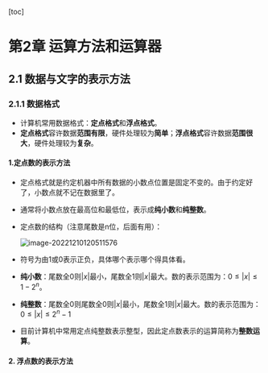 [toc]

# 第2章 运算方法和运算器

## 2.1 数据与文字的表示方法

### 2.1.1 数据格式

- 计算机常用数据格式：**定点格式**和**浮点格式**。
- **定点格式**容许数据**范围有限**，硬件处理较为**简单**；**浮点格式**容许数据**范围很大**，硬件处理较为**复杂**。

#### 1.定点数的表示方法

- 定点格式就是约定机器中所有数据的小数点位置是固定不变的。由于约定好了，小数点就不记在数据里了。

- 通常将小数点放在最高位和最低位，表示成**纯小数**和**纯整数**。

- 定点数的结构（注意尾数是n位，后面有用）：

  ![image-20221210120511576](https://martin-red-1315612947.cos.ap-shanghai.myqcloud.com/PicGo%E5%9B%BE%E5%BA%8A/image-20221210120511576.png)

- 符号为由1或0表示正负，具体哪个表示哪个得具体看。

- **纯小数**：尾数全0则$|x|$最小，尾数全1则$|x|$最大。数的表示范围为：$0\le|x|\le1-2^n$。

- **纯整数**：尾数全0则尾数全0则$|x|$最小，尾数全1则$|x|$最大。数的表示范围为：$0\le|x|\le2^n-1$

- 目前计算机中常用定点纯整数表示整型，因此定点数表示的运算简称为**整数运算**。

#### 2. 浮点数的表示方法